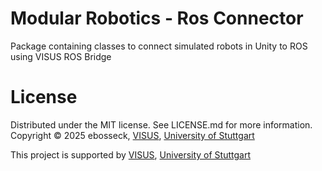 # Modular Robotics - Ros Connector

Package containing classes to connect simulated robots in Unity to ROS using VISUS ROS Bridge

# License

Distributed under the MIT license. See LICENSE.md for more information. Copyright © 2025 ebosseck, [VISUS](https://www.visus.uni-stuttgart.de/en/), [University of Stuttgart](https://www.uni-stuttgart.de/)

This project is supported by [VISUS](https://www.visus.uni-stuttgart.de/en/), [University of Stuttgart](https://www.uni-stuttgart.de/)